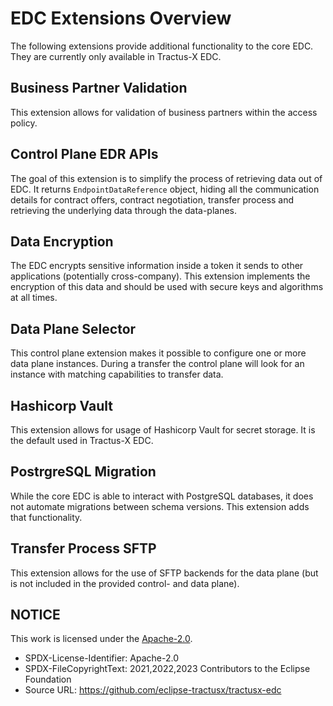 # EDC Extensions Overview

The following extensions provide additional functionality to the core EDC.
They are currently only available in Tractus-X EDC.

## Business Partner Validation

This extension allows for validation of business partners within the access policy.

## Control Plane EDR APIs

The goal of this extension is to simplify the process of retrieving data out of EDC.
It returns `EndpointDataReference` object, hiding all the communication details for contract offers,
contract negotiation, transfer process and retrieving the underlying data through the data-planes.

## Data Encryption

The EDC encrypts sensitive information inside a token it sends to other applications (potentially cross-company).
This extension implements the encryption of this data and should be used with secure keys and algorithms at all times.

## Data Plane Selector

This control plane extension makes it possible to configure one or more data plane instances.
During a transfer the control plane will look for an instance with matching capabilities to transfer data.

## Hashicorp Vault

This extension allows for usage of Hashicorp Vault for secret storage.
It is the default used in Tractus-X EDC.

## PostrgreSQL Migration

While the core EDC is able to interact with PostgreSQL databases,
it does not automate migrations between schema versions.
This extension adds that functionality.

## Transfer Process SFTP

This extension allows for the use of SFTP backends for the data plane (but is not included in the provided control- and data plane).

## NOTICE

This work is licensed under the [Apache-2.0](https://www.apache.org/licenses/LICENSE-2.0).

- SPDX-License-Identifier: Apache-2.0
- SPDX-FileCopyrightText: 2021,2022,2023 Contributors to the Eclipse Foundation
- Source URL: <https://github.com/eclipse-tractusx/tractusx-edc>
